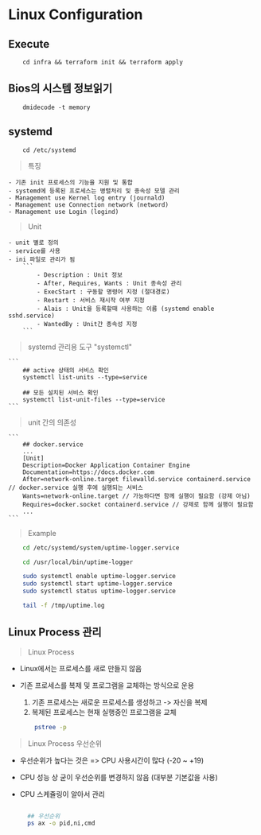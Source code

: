 # Linux Configuration

## Execute

```
    cd infra && terraform init && terraform apply
```

## Bios의 시스템 정보읽기

```
    dmidecode -t memory
```

## systemd

```
    cd /etc/systemd
```

> 특징

    - 기존 init 프로세스의 기능을 지원 및 통합
    - systemd에 등록된 프로세스는 병렬처리 및 종속성 모델 관리
    - Management use Kernel log entry (journald)
    - Management use Connection network (netword)
    - Management use Login (logind)

> Unit

    - unit 별로 정의
    - service를 사용
    - ini 파일로 관리가 됨
        ```
            - Description : Unit 정보
            - After, Requires, Wants : Unit 종속성 관리
            - ExecStart : 구동할 명령어 지정 (절대경로)
            - Restart : 서비스 재시작 여부 지정
            - Alais : Unit을 등록할때 사용하는 이름 (systemd enable sshd.service)
            - WantedBy : Unit간 종속성 지정
        ```

> systemd 관리용 도구 "systemctl"

    ```
        ## active 상태의 서비스 확인
        systemctl list-units --type=service

        ## 모든 설치된 서비스 확인
        systemctl list-unit-files --type=service
    ```

> unit 간의 의존성

    ```
        ## docker.service
        ...
        [Unit]
        Description=Docker Application Container Engine
        Documentation=https://docs.docker.com
        After=network-online.target filewalld.service containerd.service // docker.service 실행 후에 실행되는 서비스
        Wants=network-online.target // 가능하다면 함께 실행이 필요함 (강제 아님)
        Requires=docker.socket containerd.service // 강제로 함께 실행이 필요함
        ...
    ```

> Example

```sh
    cd /etc/systemd/system/uptime-logger.service

    cd /usr/local/bin/uptime-logger

    sudo systemctl enable uptime-logger.service
    sudo systemctl start uptime-logger.service
    sudo systemctl status uptime-logger.service

    tail -f /tmp/uptime.log
```

## Linux Process 관리

> Linux Process

- Linux에서는 프로세스를 새로 만들지 않음
- 기존 프로세스를 복제 및 프로그램을 교체하는 방식으로 운용

  1. 기존 프로세스는 새로운 프로세스를 생성하고 -> 자신을 복제
  2. 복제된 프로세스는 현재 실행중인 프로그램을 교체

  ```sh
      pstree -p
  ```

> Linux Process 우선순위

- 우선순위가 높다는 것은 => CPU 사용시간이 많다 (-20 ~ +19)
- CPU 성능 상 굳이 우선순위를 변경하지 않음 (대부분 기본값을 사용)
- CPU 스케쥴링이 알아서 관리

  ```sh

    ## 우선순위
    ps ax -o pid,ni,cmd
  ```
